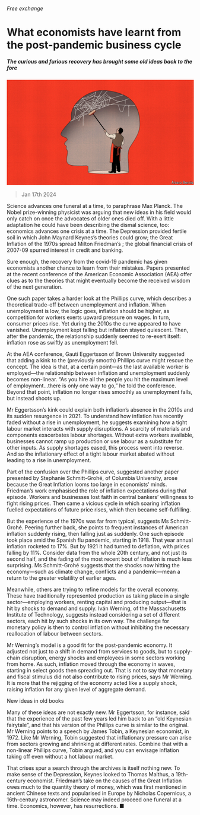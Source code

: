 ###### Free exchange

# What economists have learnt from the post-pandemic business cycle 

##### The curious and furious recovery has brought some old ideas back to the fore 

![image](images/20240120_FND000.jpg) 

> Jan 17th 2024 

Science advances one funeral at a time, to paraphrase Max Planck. The Nobel prize-winning physicist was arguing that new ideas in his field would only catch on once the advocates of older ones died off. With a little adaptation he could have been describing the dismal science, too: economics advances one crisis at a time. The Depression provided fertile soil in which John Maynard Keynes’s theories could grow; the Great Inflation of the 1970s spread Milton Friedman’s ; the global financial crisis of 2007-09 spurred interest in credit and banking.

Sure enough, the recovery from the covid-19 pandemic has given economists another chance to learn from their mistakes. Papers presented at the recent conference of the American Economic Association (AEA) offer clues as to the theories that might eventually become the received wisdom of the next generation.

One such paper takes a harder look at the Phillips curve, which describes a theoretical trade-off between unemployment and inflation. When unemployment is low, the logic goes, inflation should be higher, as competition for workers exerts upward pressure on wages. In turn, consumer prices rise. Yet during the 2010s the curve appeared to have vanished. Unemployment kept falling but inflation stayed quiescent. Then, after the pandemic, the relationship suddenly seemed to re-exert itself: inflation rose as swiftly as unemployment fell.

At the AEA conference, Gauti Eggertsson of Brown University suggested that adding a kink to the (previously smooth) Phillips curve might rescue the concept. The idea is that, at a certain point—as the last available worker is employed—the relationship between inflation and unemployment suddenly becomes non-linear. “As you hire all the people you hit the maximum level of employment…there is only one way to go,” he told the conference. Beyond that point, inflation no longer rises smoothly as unemployment falls, but instead shoots up.

Mr Eggertsson’s kink could explain both inflation’s absence in the 2010s and its sudden resurgence in 2021. To understand how inflation has recently faded without a rise in unemployment, he suggests examining how a tight labour market interacts with supply disruptions. A scarcity of materials and components exacerbates labour shortages. Without extra workers available, businesses cannot ramp up production or use labour as a substitute for other inputs. As supply shortages eased, this process went into reverse. And so the inflationary effect of a tight labour market abated without leading to a rise in unemployment.

Part of the confusion over the Phillips curve, suggested another paper presented by Stephanie Schmitt-Grohé, of Columbia University, arose because the Great Inflation looms too large in economists’ minds. Friedman’s work emphasised the role of inflation expectations during that episode. Workers and businesses lost faith in central bankers’ willingness to fight rising prices. Then came a vicious cycle in which soaring inflation fuelled expectations of future price rises, which then became self-fulfilling.

But the experience of the 1970s was far from typical, suggests Ms Schmitt-Grohé. Peering further back, she points to frequent instances of American inflation suddenly rising, then falling just as suddenly. One such episode took place amid the Spanish flu pandemic, starting in 1918. That year annual inflation rocketed to 17%. But by 1921 it had turned to deflation, with prices falling by 11%. Consider data from the whole 20th century, and not just its second half, and the fading of the most recent bout of inflation is much less surprising. Ms Schmitt-Grohé suggests that the shocks now hitting the economy—such as climate change, conflicts and a pandemic—mean a return to the greater volatility of earlier ages.

Meanwhile, others are trying to refine models for the overall economy. These have traditionally represented production as taking place in a single sector—employing workers, renting capital and producing output—that is hit by shocks to demand and supply. Iván Werning, of the Massachusetts Institute of Technology, suggests instead considering a set of different sectors, each hit by such shocks in its own way. The challenge for monetary policy is then to control inflation without inhibiting the necessary reallocation of labour between sectors.

Mr Werning’s model is a good fit for the post-pandemic economy. It adjusted not just to a shift in demand from services to goods, but to supply-chain disruption, energy shocks and employees in some sectors working from home. As such, inflation moved through the economy in waves, starting in select goods then spreading out. That is not to say that monetary and fiscal stimulus did not also contribute to rising prices, says Mr Werning. It is more that the rejigging of the economy acted like a supply shock, raising inflation for any given level of aggregate demand. 

New ideas in old books

Many of these ideas are not exactly new. Mr Eggertsson, for instance, said that the experience of the past few years led him back to an “old Keynesian fairytale”, and that his version of the Phillips curve is similar to the original. Mr Werning points to a speech by James Tobin, a Keynesian economist, in 1972. Like Mr Werning, Tobin suggested that inflationary pressure can arise from sectors growing and shrinking at different rates. Combine that with a non-linear Phillips curve, Tobin argued, and you can envisage inflation taking off even without a hot labour market.

That crises spur a search through the archives is itself nothing new. To make sense of the Depression, Keynes looked to Thomas Malthus, a 19th-century economist. Friedman’s take on the causes of the Great Inflation owes much to the quantity theory of money, which was first mentioned in ancient Chinese texts and popularised in Europe by Nicholas Copernicus, a 16th-century astronomer. Science may indeed proceed one funeral at a time. Economics, however, has resurrections. ■






